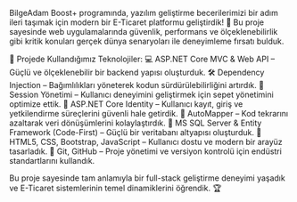BilgeAdam Boost+ programında, yazılım geliştirme becerilerimizi bir adım ileri taşımak için modern bir E-Ticaret platformu geliştirdik! 🏪 Bu proje sayesinde web uygulamalarında güvenlik, performans ve ölçeklenebilirlik gibi kritik konuları gerçek dünya senaryoları ile deneyimleme fırsatı bulduk.

🔹 Projede Kullandığımız Teknolojiler:
💻 ASP.NET Core MVC & Web API – Güçlü ve ölçeklenebilir bir backend yapısı oluşturduk.
🛠️ Dependency Injection – Bağımlılıkları yöneterek kodun sürdürülebilirliğini artırdık.
🛒 Session Yönetimi – Kullanıcı deneyimini geliştirmek için sepet yönetimini optimize ettik.
🔐 ASP.NET Core Identity – Kullanıcı kayıt, giriş ve yetkilendirme süreçlerini güvenli hale getirdik.
🔄 AutoMapper – Kod tekrarını azaltarak veri dönüşümlerini kolaylaştırdık.
💾 MS SQL Server & Entity Framework (Code-First) – Güçlü bir veritabanı altyapısı oluşturduk.
🎨 HTML5, CSS, Bootstrap, JavaScript – Kullanıcı dostu ve modern bir arayüz tasarladık.
🚀 Git, GitHub – Proje yönetimi ve versiyon kontrolü için endüstri standartlarını kullandık.

Bu proje sayesinde tam anlamıyla bir full-stack geliştirme deneyimi yaşadık ve E-Ticaret sistemlerinin temel dinamiklerini öğrendik. 🏆
